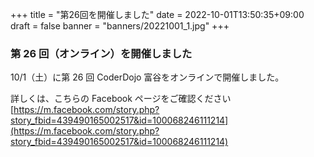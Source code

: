 +++
title = "第26回を開催しました"
date = 2022-10-01T13:50:35+09:00
draft = false
banner = "banners/20221001_1.jpg"
+++

### 第 26 回（オンライン）を開催しました

10/1（土）に第 26 回 CoderDojo 富谷をオンラインで開催しました。

詳しくは、こちらの Facebook ページをご確認ください[https://m.facebook.com/story.php?story_fbid=439490165002517&id=100068246111214](https://m.facebook.com/story.php?story_fbid=439490165002517&id=100068246111214)
